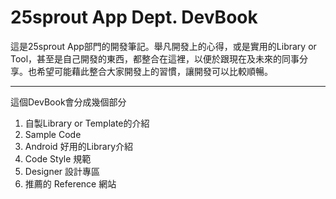 25sprout App Dept. DevBook
=======

這是25sprout App部門的開發筆記。舉凡開發上的心得，或是實用的Library or Tool，甚至是自己開發的東西，都整合在這裡，以便於跟現在及未來的同事分享。也希望可能藉此整合大家開發上的習慣，讓開發可以比較順暢。

---

這個DevBook會分成幾個部分
1. 自製Library or Template的介紹
2. Sample Code
3. Android 好用的Library介紹
4. Code Style 規範
5. Designer 設計專區
6. 推薦的 Reference 網站
